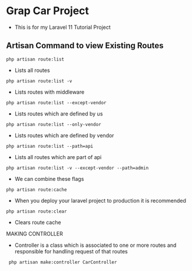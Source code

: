 # Grap Car Project
- This is for my Laravel 11 Tutorial Project

## Artisan Command to view Existing Routes

``` php artisan route:list ```
- Lists all routes 

``` php artisan route:list -v ```
- Lists routes with middleware

``` php artisan route:list --except-vendor ```
- Lists routes which are defined by us

``` php artisan route:list --only-vendor ```
- Lists routes which are defined by vendor

``` php artisan route:list --path=api ```
- Lists all routes which are part of api

``` php artisan route:list -v --except-vendor --path=admin ```
- We can combine these flags

``` php artisan route:cache ``` 

- When you deploy your laravel project to production it is recommended

``` php artisan route:clear ``` 

- Clears route cache

MAKING CONTROLLER
- Controller is a class which is associated to one or more routes and responsible for handling request of that routes

``` php artisan make:controller CarController```